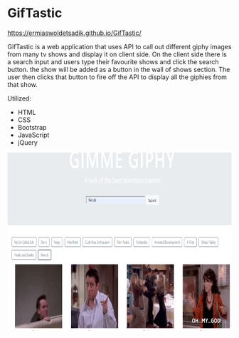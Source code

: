 # GifTastic
https://ermiaswoldetsadik.github.io/GifTastic/

GifTastic is a web application that uses API to call out different giphy images from many tv shows and display it on client side. On the client side there is a search input and users type their favourite shows and click the search button. the show will be added as a button in the wall of shows section. The user then clicks that button to fire off the API to display all the giphies from that show.

Utilized:
- HTML
- CSS
- Bootstrap
- JavaScript
- jQuery


<img src="assets\images\giphy.PNG" width="800" height="400">
